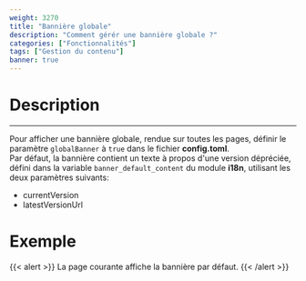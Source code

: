 ```yaml
---
weight: 3270
title: "Bannière globale"
description: "Comment gérér une bannière globale ?"
categories: ["Fonctionnalités"]
tags: ["Gestion du contenu"]
banner: true
---
```


# Description
---

Pour afficher une bannière globale, rendue sur toutes les pages, définir le paramètre `globalBanner` à `true` dans le fichier **config.toml**.  
Par défaut, la bannière contient un texte à propos d'une version dépréciée, défini dans la variable `banner_default_content` du module **i18n**, utilisant les deux paramètres suivants:
* currentVersion
* latestVersionUrl

# Exemple

{{< alert >}}
La page courante affiche la bannière par défaut.
{{< /alert >}}
